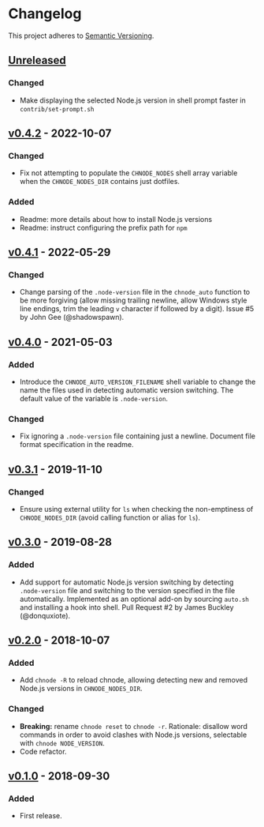 # Changelog

This project adheres to [Semantic Versioning].

## [Unreleased]

### Changed

* Make displaying the selected Node.js version in shell prompt faster in
  `contrib/set-prompt.sh`

## [v0.4.2] - 2022-10-07

### Changed

* Fix not attempting to populate the `CHNODE_NODES` shell array variable
  when the `CHNODE_NODES_DIR` contains just dotfiles.

### Added

* Readme: more details about how to install Node.js versions
* Readme: instruct configuring the prefix path for `npm`

## [v0.4.1] - 2022-05-29

### Changed

* Change parsing of the `.node-version` file in the `chnode_auto`
  function to be more forgiving (allow missing trailing newline, allow
  Windows style line endings, trim the leading `v` character if followed
  by a digit). Issue #5 by John Gee (@shadowspawn).

## [v0.4.0] - 2021-05-03

### Added

* Introduce the `CHNODE_AUTO_VERSION_FILENAME` shell variable to change
  the name the files used in detecting automatic version switching. The
  default value of the variable is `.node-version`.

### Changed

* Fix ignoring a `.node-version` file containing just a
  newline. Document file format specification in the readme.

## [v0.3.1] - 2019-11-10

### Changed

* Ensure using external utility for `ls` when checking the non-emptiness
  of `CHNODE_NODES_DIR` (avoid calling function or alias for `ls`).

## [v0.3.0] - 2019-08-28

### Added

* Add support for automatic Node.js version switching by detecting
  `.node-version` file and switching to the version specified in the
  file automatically. Implemented as an optional add-on by sourcing
  `auto.sh` and installing a hook into shell. Pull Request #2 by James
  Buckley (@donquxiote).

## [v0.2.0] - 2018-10-07

### Added

* Add `chnode -R` to reload chnode, allowing detecting new and removed
  Node.js versions in `CHNODE_NODES_DIR`.

### Changed

* **Breaking:** rename `chnode reset` to `chnode -r`. Rationale:
  disallow word commands in order to avoid clashes with Node.js
  versions, selectable with `chnode NODE_VERSION`.
* Code refactor.

## [v0.1.0] - 2018-09-30

### Added

* First release.

[Semantic Versioning]: https://semver.org/spec/v2.0.0.html
[Unreleased]: https://github.com/tkareine/chnode/compare/v0.4.2...HEAD
[v0.4.2]: https://github.com/tkareine/chnode/compare/v0.4.1...v0.4.2
[v0.4.1]: https://github.com/tkareine/chnode/compare/v0.4.0...v0.4.1
[v0.4.0]: https://github.com/tkareine/chnode/compare/v0.3.1...v0.4.0
[v0.3.1]: https://github.com/tkareine/chnode/compare/v0.3.0...v0.3.1
[v0.3.0]: https://github.com/tkareine/chnode/compare/v0.2.0...v0.3.0
[v0.2.0]: https://github.com/tkareine/chnode/compare/v0.1.0...v0.2.0
[v0.1.0]: https://github.com/tkareine/chnode/releases/tag/v0.1.0
